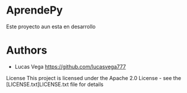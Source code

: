 # AprendePy
Este proyecto aun esta en desarrollo


# Authors

* Lucas Vega https://github.com/lucasvega777


License
This project is licensed under the Apache 2.0 License - see the [LICENSE.txt]LICENSE.txt file for details
